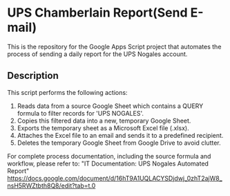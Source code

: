 # UPS Chamberlain Report(Send E-mail)

This is the repository for the Google Apps Script project that automates the process of sending a daily report for the UPS Nogales account.

## Description

This script performs the following actions:

1.  Reads data from a source Google Sheet which contains a QUERY formula to filter records for 'UPS NOGALES'.
2.  Copies this filtered data into a new, temporary Google Sheet.
3.  Exports the temporary sheet as a Microsoft Excel file (.xlsx).
4.  Attaches the Excel file to an email and sends it to a predefined recipient.
5.  Deletes the temporary Google Sheet from Google Drive to avoid clutter.

For complete process documentation, including the source formula and workflow, please refer to:
"IT Documentation: UPS Nogales Automated Report"
https://docs.google.com/document/d/16hT9A1UQLACYSDjdwj_0zhT2ajW8_nsH5RWZtbth8Q8/edit?tab=t.0
